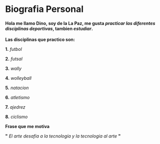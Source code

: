 # Biografia Personal

#### Hola  me llamo **Dino**, soy de la La Paz, me gusta ***practicar las diferentes disciplinas  deportivas***, tambien ***estudiar***.
**Las disciplinas que practico son:**

**1.** *futbol*

**2.** *futsal*

**3.** *wally*

**4.** *wolleyball* 

**5.** *natacion*

**6.** *atletismo*

**7.** *ajedrez*

**8.** *ciclismo*

**Frase que me motiva**

**"** *El arte desafia a la tecnología y la tecnologia al arte* **"**

